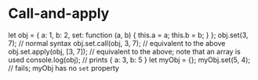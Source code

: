 # Call-and-apply

let obj = {
 a: 1,
 b: 2,
 set: function (a, b) {
 this.a = a;
 this.b = b;
 }
};
obj.set(3, 7); // normal syntax
obj.set.call(obj, 3, 7); // equivalent to the above
obj.set.apply(obj, [3, 7]); // equivalent to the above; note that an array is used
console.log(obj); // prints { a: 3, b: 5 }
let myObj = {};
myObj.set(5, 4); // fails; myObj has no `set` property
